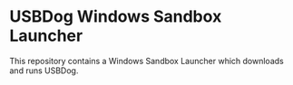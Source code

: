 # USBDog Windows Sandbox Launcher

This repository contains a Windows Sandbox Launcher which downloads and runs USBDog.
